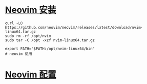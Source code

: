 # [Neovim 安装](https://github.com/neovim/neovim/blob/master/INSTALL.md)

```shell
curl -LO https://github.com/neovim/neovim/releases/latest/download/nvim-linux64.tar.gz
sudo rm -rf /opt/nvim
sudo tar -C /opt -xzf nvim-linux64.tar.gz

export PATH="$PATH:/opt/nvim-linux64/bin"
# neovim 使用
```

# [Neovim 配置](https://github.com/nshen/InsisVim)


